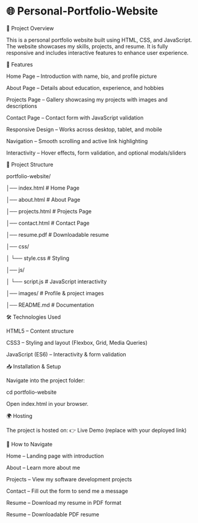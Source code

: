 #  🌐 Personal-Portfolio-Website

📌 Project Overview

This is a personal portfolio website built using HTML, CSS, and JavaScript.
The website showcases my skills, projects, and resume. It is fully responsive and includes interactive features to enhance user experience.

🚀 Features

Home Page – Introduction with name, bio, and profile picture

About Page – Details about education, experience, and hobbies

Projects Page – Gallery showcasing my projects with images and descriptions

Contact Page – Contact form with JavaScript validation

Responsive Design – Works across desktop, tablet, and mobile

Navigation – Smooth scrolling and active link highlighting

Interactivity – Hover effects, form validation, and optional modals/sliders

📂 Project Structure

portfolio-website/

│── index.html        # Home Page

│── about.html        # About Page

│── projects.html     # Projects Page

│── contact.html      # Contact Page

│── resume.pdf        # Downloadable resume

│── css/

│   └── style.css     # Styling

│── js/

│   └── script.js     # JavaScript interactivity

│── images/           # Profile & project images

│── README.md         # Documentation

🛠️ Technologies Used

HTML5 – Content structure

CSS3 – Styling and layout (Flexbox, Grid, Media Queries)

JavaScript (ES6) – Interactivity & form validation

📥 Installation & Setup

Navigate into the project folder:

cd portfolio-website

Open index.html in your browser.

🌍 Hosting

The project is hosted on:
👉 Live Demo
 (replace with your deployed link)

📑 How to Navigate

Home – Landing page with introduction

About – Learn more about me

Projects – View my software development projects

Contact – Fill out the form to send me a message

Resume – Download my resume in PDF format

Resume – Downloadable PDF resume

